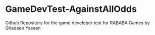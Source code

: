 # GameDevTest-AgainstAllOdds
Github Repository for the game developer test for RABABA Games by Ghadeen Yaseen
